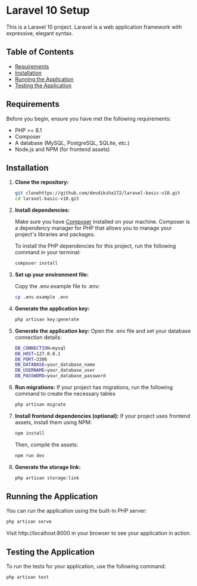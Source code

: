 # Laravel 10 Setup

This is a Laravel 10 project. Laravel is a web application framework with expressive, elegant syntax.

## Table of Contents

-   [Requirements](#requirements)
-   [Installation](#installation)
-   [Running the Application](#running-the-application)
-   [Testing the Application](#testing-the-application)

## Requirements

Before you begin, ensure you have met the following requirements:

-   PHP >= 8.1
-   Composer
-   A database (MySQL, PostgreSQL, SQLite, etc.)
-   Node.js and NPM (for frontend assets)

## Installation

1. **Clone the repository:**

    ```bash
    git clonehttps://github.com/devdiksha172/laravel-basic-v10.git
    cd laravel-basic-v10.git
    ```

2. **Install dependencies:**

    Make sure you have [Composer](https://getcomposer.org/) installed on your machine. Composer is a dependency manager for PHP that allows you to manage your project's libraries and packages.

    To install the PHP dependencies for this project, run the following command in your terminal:

    ```bash
    composer install
    ```

3. **Set up your environment file:**

    Copy the .env.example file to .env:

    ```bash
    cp .env.example .env
    ```

4. **Generate the application key:**

    ```bash
    php artisan key:generate
    ```

5. **Generate the application key:**
   Open the .env file and set your database connection details:

    ```bash
    DB_CONNECTION=mysql
    DB_HOST=127.0.0.1
    DB_PORT=3306
    DB_DATABASE=your_database_name
    DB_USERNAME=your_database_user
    DB_PASSWORD=your_database_password
    ```

6. **Run migrations:**
   If your project has migrations, run the following command to create the necessary tables

    ```bash
    php artisan migrate
    ```

7. **Install frontend dependencies (optional):**
   If your project uses frontend assets, install them using NPM:
    ```bash
    npm install
    ```
    Then, compile the assets:
    ```bash
    npm run dev
    ```
8. **Generate the storage link:**

    ```bash
    php artisan storage:link
    ```    

## Running the Application

You can run the application using the built-in PHP server:

```bash
php artisan serve
```

Visit http://localhost:8000 in your browser to see your application in action.

## Testing the Application

To run the tests for your application, use the following command:

```bash
php artisan test
```
